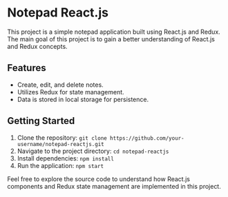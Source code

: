# Notepad React.js

This project is a simple notepad application built using React.js and Redux. The main goal of this project is to gain a better understanding of React.js and Redux concepts.

## Features

- Create, edit, and delete notes.
- Utilizes Redux for state management.
- Data is stored in local storage for persistence.

## Getting Started

1. Clone the repository: `git clone https://github.com/your-username/notepad-reactjs.git`
2. Navigate to the project directory: `cd notepad-reactjs`
3. Install dependencies: `npm install`
4. Run the application: `npm start`

Feel free to explore the source code to understand how React.js components and Redux state management are implemented in this project.
